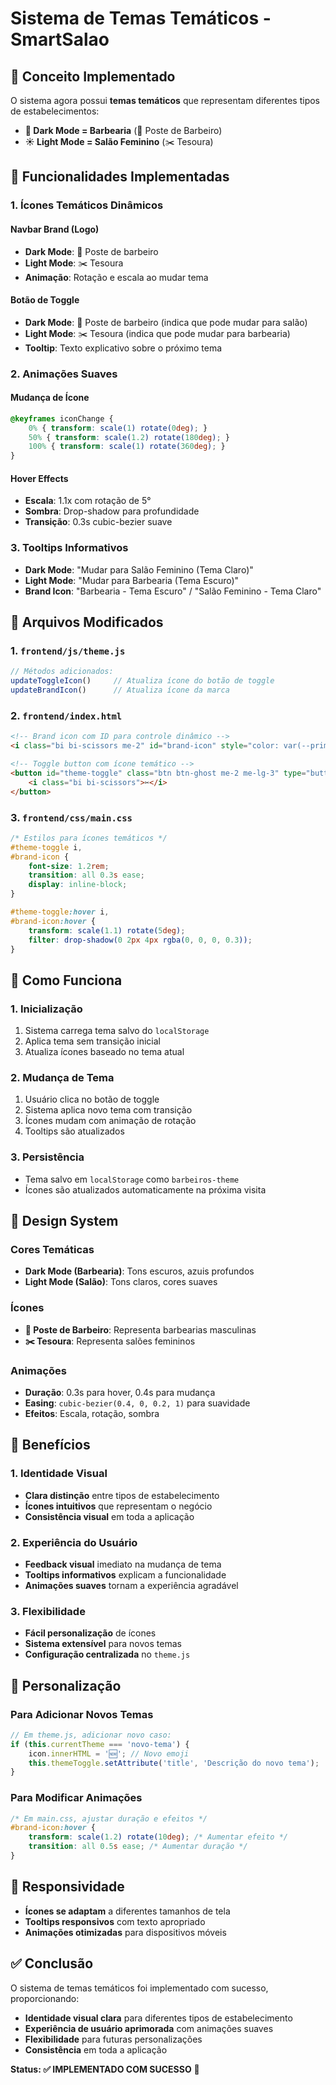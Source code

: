 # Sistema de Temas Temáticos - SmartSalao

## 🎨 **Conceito Implementado**

O sistema agora possui **temas temáticos** que representam diferentes tipos de estabelecimentos:

- **🌙 Dark Mode = Barbearia** (💈 Poste de Barbeiro)
- **☀️ Light Mode = Salão Feminino** (✂️ Tesoura)

## 🔧 **Funcionalidades Implementadas**

### **1. Ícones Temáticos Dinâmicos**

#### **Navbar Brand (Logo)**
- **Dark Mode**: 💈 Poste de barbeiro
- **Light Mode**: ✂️ Tesoura
- **Animação**: Rotação e escala ao mudar tema

#### **Botão de Toggle**
- **Dark Mode**: 💈 Poste de barbeiro (indica que pode mudar para salão)
- **Light Mode**: ✂️ Tesoura (indica que pode mudar para barbearia)
- **Tooltip**: Texto explicativo sobre o próximo tema

### **2. Animações Suaves**

#### **Mudança de Ícone**
```css
@keyframes iconChange {
    0% { transform: scale(1) rotate(0deg); }
    50% { transform: scale(1.2) rotate(180deg); }
    100% { transform: scale(1) rotate(360deg); }
}
```

#### **Hover Effects**
- **Escala**: 1.1x com rotação de 5°
- **Sombra**: Drop-shadow para profundidade
- **Transição**: 0.3s cubic-bezier suave

### **3. Tooltips Informativos**

- **Dark Mode**: "Mudar para Salão Feminino (Tema Claro)"
- **Light Mode**: "Mudar para Barbearia (Tema Escuro)"
- **Brand Icon**: "Barbearia - Tema Escuro" / "Salão Feminino - Tema Claro"

## 📁 **Arquivos Modificados**

### **1. `frontend/js/theme.js`**
```javascript
// Métodos adicionados:
updateToggleIcon()     // Atualiza ícone do botão de toggle
updateBrandIcon()      // Atualiza ícone da marca
```

### **2. `frontend/index.html`**
```html
<!-- Brand icon com ID para controle dinâmico -->
<i class="bi bi-scissors me-2" id="brand-icon" style="color: var(--primary-500);">✂️</i>

<!-- Toggle button com ícone temático -->
<button id="theme-toggle" class="btn btn-ghost me-2 me-lg-3" type="button" title="Mudar para Barbearia (Tema Escuro)">
    <i class="bi bi-scissors">✂️</i>
</button>
```

### **3. `frontend/css/main.css`**
```css
/* Estilos para ícones temáticos */
#theme-toggle i,
#brand-icon {
    font-size: 1.2rem;
    transition: all 0.3s ease;
    display: inline-block;
}

#theme-toggle:hover i,
#brand-icon:hover {
    transform: scale(1.1) rotate(5deg);
    filter: drop-shadow(0 2px 4px rgba(0, 0, 0, 0.3));
}
```

## 🎯 **Como Funciona**

### **1. Inicialização**
1. Sistema carrega tema salvo do `localStorage`
2. Aplica tema sem transição inicial
3. Atualiza ícones baseado no tema atual

### **2. Mudança de Tema**
1. Usuário clica no botão de toggle
2. Sistema aplica novo tema com transição
3. Ícones mudam com animação de rotação
4. Tooltips são atualizados

### **3. Persistência**
- Tema salvo em `localStorage` como `barbeiros-theme`
- Ícones são atualizados automaticamente na próxima visita

## 🎨 **Design System**

### **Cores Temáticas**
- **Dark Mode (Barbearia)**: Tons escuros, azuis profundos
- **Light Mode (Salão)**: Tons claros, cores suaves

### **Ícones**
- **💈 Poste de Barbeiro**: Representa barbearias masculinas
- **✂️ Tesoura**: Representa salões femininos

### **Animações**
- **Duração**: 0.3s para hover, 0.4s para mudança
- **Easing**: `cubic-bezier(0.4, 0, 0.2, 1)` para suavidade
- **Efeitos**: Escala, rotação, sombra

## 🚀 **Benefícios**

### **1. Identidade Visual**
- **Clara distinção** entre tipos de estabelecimento
- **Ícones intuitivos** que representam o negócio
- **Consistência visual** em toda a aplicação

### **2. Experiência do Usuário**
- **Feedback visual** imediato na mudança de tema
- **Tooltips informativos** explicam a funcionalidade
- **Animações suaves** tornam a experiência agradável

### **3. Flexibilidade**
- **Fácil personalização** de ícones
- **Sistema extensível** para novos temas
- **Configuração centralizada** no `theme.js`

## 🔧 **Personalização**

### **Para Adicionar Novos Temas**
```javascript
// Em theme.js, adicionar novo caso:
if (this.currentTheme === 'novo-tema') {
    icon.innerHTML = '🆕'; // Novo emoji
    this.themeToggle.setAttribute('title', 'Descrição do novo tema');
}
```

### **Para Modificar Animações**
```css
/* Em main.css, ajustar duração e efeitos */
#brand-icon:hover {
    transform: scale(1.2) rotate(10deg); /* Aumentar efeito */
    transition: all 0.5s ease; /* Aumentar duração */
}
```

## 📱 **Responsividade**

- **Ícones se adaptam** a diferentes tamanhos de tela
- **Tooltips responsivos** com texto apropriado
- **Animações otimizadas** para dispositivos móveis

## ✅ **Conclusão**

O sistema de temas temáticos foi implementado com sucesso, proporcionando:

- **Identidade visual clara** para diferentes tipos de estabelecimento
- **Experiência de usuário aprimorada** com animações suaves
- **Flexibilidade** para futuras personalizações
- **Consistência** em toda a aplicação

**Status: ✅ IMPLEMENTADO COM SUCESSO** 🎨
